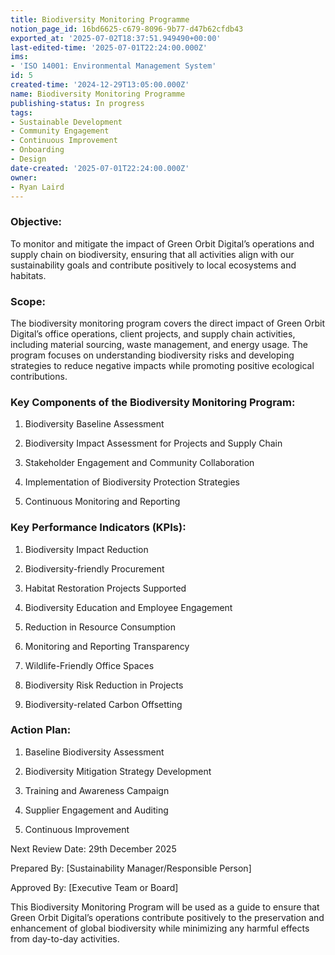 ```yaml
---
title: Biodiversity Monitoring Programme
notion_page_id: 16bd6625-c679-8096-9b77-d47b62cfdb43
exported_at: '2025-07-02T18:37:51.949490+00:00'
last-edited-time: '2025-07-01T22:24:00.000Z'
ims:
- 'ISO 14001: Environmental Management System'
id: 5
created-time: '2024-12-29T13:05:00.000Z'
name: Biodiversity Monitoring Programme
publishing-status: In progress
tags:
- Sustainable Development
- Community Engagement
- Continuous Improvement
- Onboarding
- Design
date-created: '2025-07-01T22:24:00.000Z'
owner:
- Ryan Laird
---
```


<!-- Unsupported block type: divider -->

### Objective:

To monitor and mitigate the impact of Green Orbit Digital’s operations and supply chain on biodiversity, ensuring that all activities align with our sustainability goals and contribute positively to local ecosystems and habitats.

### Scope:

The biodiversity monitoring program covers the direct impact of Green Orbit Digital’s office operations, client projects, and supply chain activities, including material sourcing, waste management, and energy usage. The program focuses on understanding biodiversity risks and developing strategies to reduce negative impacts while promoting positive ecological contributions.

### Key Components of the Biodiversity Monitoring Program:

1. Biodiversity Baseline Assessment

1. Biodiversity Impact Assessment for Projects and Supply Chain

1. Stakeholder Engagement and Community Collaboration

1. Implementation of Biodiversity Protection Strategies

1. Continuous Monitoring and Reporting

<!-- Unsupported block type: divider -->

### Key Performance Indicators (KPIs):

1. Biodiversity Impact Reduction

1. Biodiversity-friendly Procurement

1. Habitat Restoration Projects Supported

1. Biodiversity Education and Employee Engagement

1. Reduction in Resource Consumption

1. Monitoring and Reporting Transparency

1. Wildlife-Friendly Office Spaces

1. Biodiversity Risk Reduction in Projects

1. Biodiversity-related Carbon Offsetting

<!-- Unsupported block type: divider -->

### Action Plan:

1. Baseline Biodiversity Assessment

1. Biodiversity Mitigation Strategy Development

1. Training and Awareness Campaign

1. Supplier Engagement and Auditing

1. Continuous Improvement

<!-- Unsupported block type: divider -->

Next Review Date: 29th December 2025

Prepared By: [Sustainability Manager/Responsible Person]

Approved By: [Executive Team or Board]

<!-- Unsupported block type: divider -->

This Biodiversity Monitoring Program will be used as a guide to ensure that Green Orbit Digital’s operations contribute positively to the preservation and enhancement of global biodiversity while minimizing any harmful effects from day-to-day activities.